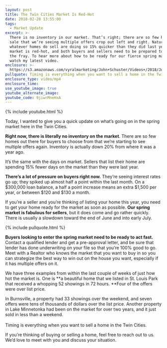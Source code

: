 ```yaml
---
layout: post
title: The Twin Cities Market Is Red-Hot
date: 2018-02-28 13:55:00
tags:
  - Market Update
excerpt: >-
  There is no inventory in our market. That’s right; there are so few homes for
  sale that we’re seeing multiple offers crop out left and right. Naturally,
  whatever homes do sell are doing so 15% quicker than they did last year. The
  market is red-hot, and both buyers and sellers need to be prepared to enter
  the fray. To hear more about how to be ready for our fierce spring market,
  watch my latest video.
enclosure: >-
  https://s3.amazonaws.com/vyralmarketing/John+Schuster/Videos+/2018/John+Schuster+Group-+Market+Update.mp4
pullquote: Timing is everything when you want to sell a home in the Twin Cities.
enclosure_type: video/mp4
enclosure_time:
use_youtube_image: true
youtube_alternate_image:
youtube_code: 9jiwrMneHxA
---
```


{% include youtube.html %}

Today, I wanted to give you a quick update on what’s going on in the spring market here in the Twin Cities.

**Right now, there is literally no inventory on the market**. There are so few homes out there for buyers to choose from that we’re starting to see multiple offers again. Inventory is actually down 20% from where it was a year ago.

It’s the same with the days on market. Sellers that list their home are spending 15% fewer days on the market than they were last year.

**There’s a lot of pressure on buyers right now.** They’re seeing interest rates go up; they spiked up almost half a point within the last month. On a $300,000 loan balance, a half a point increase means an extra $1,500 per year, or between $120 and $130 a month.

If you’re a seller and you’re thinking of listing your home this year, you need to get your home ready for the market as soon as possible. **Our spring market is fabulous for sellers**, but it does come and go rather quickly. There is usually a slowdown toward the end of June and into early July.

{% include pullquote.html %}

**Buyers looking to enter the spring market need to be ready to act fast.** Contact a qualified lender and get a pre-approval letter, and be sure that lender has done underwriting on your file so that you’re 100% good to go. Meet with a Realtor who knows the market that you want to buy in so you can strategize the best way to win out on the house you want, especially if it has multiple offers on it.

We have three examples from within the last couple of weeks of just how hot the market is. One is **a beautiful home that we listed in St. Louis Park that received a whopping 52 showings in 72 hours.&nbsp;**Four of the offers were over list price.

In Burnsville, a property had 33 showings over the weekend, and seven offers were tens of thousands of dollars over the list price. Another property in Lake Minnetonka had been on the market for over two years, and it just sold in less than a weekend.<br><br>Timing is everything when you want to sell a home in the Twin Cities.

If you’re thinking of buying or selling a home, feel free to reach out to us. We’d love to meet with you and discuss your situation.